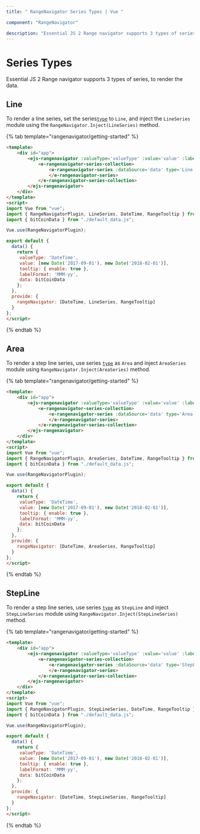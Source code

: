 ```yaml
---
title: " RangeNavigator Series Types | Vue "

component: "RangeNavigator"

description: "Essential JS 2 Range navigator supports 3 types of series, to render the data."
---
```


# Series Types

Essential JS 2 Range navigator supports 3 types of series, to render the data.

<!-- markdownlint-disable MD036 -->

## Line

<!-- markdownlint-disable MD036 -->

To render a line series, set the series[`type`](../api/chart/series/#type) to `Line`, and
inject the `LineSeries` module using the `RangeNavigator.Inject(LineSeries)` method.

{% tab template="rangenavigator/getting-started" %}

```html
<template>
    <div id="app">
        <ejs-rangenavigator :valueType='valueType' :value='value' :labelFormat='labelFormat' :tooltip='tooltip'>
            <e-rangenavigator-series-collection>
                <e-rangenavigator-series :dataSource='data' type='Line' xName='x' yName='y' width=2>
                </e-rangenavigator-series>
            </e-rangenavigator-series-collection>
        </ejs-rangenavigator>
    </div>
</template>
<script>
import Vue from "vue";
import { RangeNavigatorPlugin, LineSeries, DateTime, RangeTooltip } from "@syncfusion/ej2-vue-charts";
import { bitCoinData } from "./default_data.js";

Vue.use(RangeNavigatorPlugin);

export default {
  data() {
    return {
     valueType: 'DateTime',
     value: [new Date('2017-09-01'), new Date('2018-02-01')],
     tooltip: { enable: true },
     labelFormat: 'MMM-yy',
     data: bitCoinData
    };
  },
  provide: {
    rangeNavigator: [DateTime, LineSeries, RangeTooltip]
  }
};
</script>
```

{% endtab %}

## Area

To render a step line series, use series [`type`](../api/chart/series/#type) as `Area` and
inject `AreaSeries` module using `RangeNavigator.Inject(AreaSeries)` method.

{% tab template="rangenavigator/getting-started" %}

```html
<template>
    <div id="app">
        <ejs-rangenavigator :valueType='valueType' :value='value' :labelFormat='labelFormat' :tooltip='tooltip'>
            <e-rangenavigator-series-collection>
                <e-rangenavigator-series :dataSource='data' type='Area' xName='x' yName='y' width=2>
                </e-rangenavigator-series>
            </e-rangenavigator-series-collection>
        </ejs-rangenavigator>
    </div>
</template>
<script>
import Vue from "vue";
import { RangeNavigatorPlugin, AreaSeries, DateTime, RangeTooltip } from "@syncfusion/ej2-vue-charts";
import { bitCoinData } from "./default_data.js";

Vue.use(RangeNavigatorPlugin);

export default {
  data() {
    return {
     valueType: 'DateTime',
     value: [new Date('2017-09-01'), new Date('2018-02-01')],
     tooltip: { enable: true },
     labelFormat: 'MMM-yy',
     data: bitCoinData
    };
  },
  provide: {
    rangeNavigator: [DateTime, AreaSeries, RangeTooltip]
  }
};
</script>
```

{% endtab %}

## StepLine

To render a step line series, use series [`type`](../api/chart/series/#type) as `StepLine` and
inject `StepLineSeries` module using `RangeNavigator.Inject(StepLineSeries)` method.

{% tab template="rangenavigator/getting-started" %}

```html
<template>
    <div id="app">
        <ejs-rangenavigator :valueType='valueType' :value='value' :labelFormat='labelFormat' :tooltip='tooltip'>
            <e-rangenavigator-series-collection>
                <e-rangenavigator-series :dataSource='data' type='StepLine' xName='x' yName='y' width=2>
                </e-rangenavigator-series>
            </e-rangenavigator-series-collection>
        </ejs-rangenavigator>
    </div>
</template>
<script>
import Vue from "vue";
import { RangeNavigatorPlugin, StepLineSeries, DateTime, RangeTooltip } from "@syncfusion/ej2-vue-charts";
import { bitCoinData } from "./default_data.js";

Vue.use(RangeNavigatorPlugin);

export default {
  data() {
    return {
     valueType: 'DateTime',
     value: [new Date('2017-09-01'), new Date('2018-02-01')],
     tooltip: { enable: true },
     labelFormat: 'MMM-yy',
     data: bitCoinData
    };
  },
  provide: {
    rangeNavigator: [DateTime, StepLineSeries, RangeTooltip]
  }
};
</script>
```

{% endtab %}
